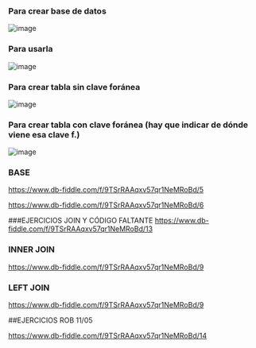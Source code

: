 ### Para crear base de datos

![image](https://user-images.githubusercontent.com/126004528/235227778-975e3cf5-2098-4907-b73a-fc2bd1c154d6.png)

### Para usarla
![image](https://user-images.githubusercontent.com/126004528/235227988-8773135d-6305-4b44-a9db-4e276095f332.png)

### Para crear tabla sin clave foránea

![image](https://user-images.githubusercontent.com/126004528/235228849-647e0457-2dd2-4924-a077-a02fb64e3f4e.png)

### Para crear tabla con clave foránea (hay que indicar de dónde viene esa clave f.)

![image](https://user-images.githubusercontent.com/126004528/235237804-278e3527-45b9-4319-b5f1-463dfbab7100.png)

### BASE
https://www.db-fiddle.com/f/9TSrRAAqxv57qr1NeMRoBd/5

https://www.db-fiddle.com/f/9TSrRAAqxv57qr1NeMRoBd/6

###EJERCICIOS JOIN Y CÓDIGO FALTANTE
https://www.db-fiddle.com/f/9TSrRAAqxv57qr1NeMRoBd/13

### INNER JOIN 
https://www.db-fiddle.com/f/9TSrRAAqxv57qr1NeMRoBd/9

### LEFT JOIN
https://www.db-fiddle.com/f/9TSrRAAqxv57qr1NeMRoBd/9


##EJERCICIOS ROB 11/05

https://www.db-fiddle.com/f/9TSrRAAqxv57qr1NeMRoBd/14

